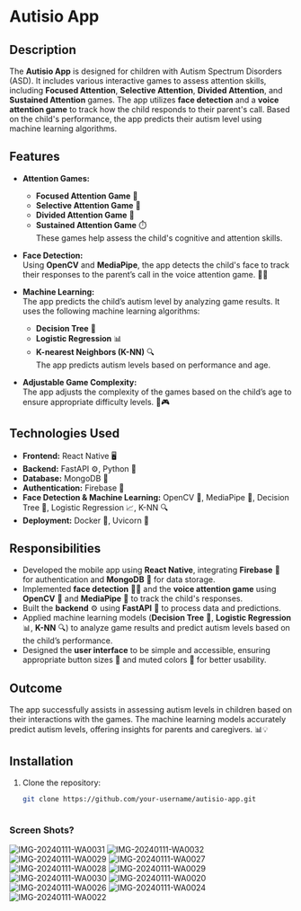 # Autisio App

## Description
The **Autisio App** is designed for children with Autism Spectrum Disorders (ASD). It includes various interactive games to assess attention skills, including **Focused Attention**, **Selective Attention**, **Divided Attention**, and **Sustained Attention** games. The app utilizes **face detection** and a **voice attention game** to track how the child responds to their parent's call. Based on the child's performance, the app predicts their autism level using machine learning algorithms.

## Features
- **Attention Games:**  
  - **Focused Attention Game** 🎯  
  - **Selective Attention Game** 🧐  
  - **Divided Attention Game** 🔄  
  - **Sustained Attention Game** ⏱️  
  These games help assess the child's cognitive and attention skills.  

- **Face Detection:**  
  Using **OpenCV** and **MediaPipe**, the app detects the child's face to track their responses to the parent’s call in the voice attention game. 🧠👀
  
- **Machine Learning:**  
  The app predicts the child’s autism level by analyzing game results. It uses the following machine learning algorithms:
  - **Decision Tree** 🌳  
  - **Logistic Regression** 📊  
  - **K-nearest Neighbors (K-NN)** 🔍  
  The app predicts autism levels based on performance and age.
  
- **Adjustable Game Complexity:**  
  The app adjusts the complexity of the games based on the child’s age to ensure appropriate difficulty levels. 🔄🎮

## Technologies Used
- **Frontend:** React Native 🖥️
- **Backend:** FastAPI ⚙️, Python 🐍
- **Database:** MongoDB 💾
- **Authentication:** Firebase 🔑
- **Face Detection & Machine Learning:** OpenCV 🤖, MediaPipe 🎥, Decision Tree 🌳, Logistic Regression 📈, K-NN 🔍
- **Deployment:** Docker 🐳, Uvicorn 🚀

## Responsibilities
- Developed the mobile app using **React Native**, integrating **Firebase** 🔑 for authentication and **MongoDB** 💾 for data storage.
- Implemented **face detection** 🧠👀 and the **voice attention game** using **OpenCV** 🤖 and **MediaPipe** 🎥 to track the child's responses.
- Built the **backend** ⚙️ using **FastAPI** 🚀 to process data and predictions.
- Applied machine learning models (**Decision Tree** 🌳, **Logistic Regression** 📊, **K-NN** 🔍) to analyze game results and predict autism levels based on the child’s performance.
- Designed the **user interface** to be simple and accessible, ensuring appropriate button sizes 🦸 and muted colors 🎨 for better usability.

## Outcome
The app successfully assists in assessing autism levels in children based on their interactions with the games. The machine learning models accurately predict autism levels, offering insights for parents and caregivers. 📊💡

## Installation
1. Clone the repository:
   ```bash
   git clone https://github.com/your-username/autisio-app.git



### Screen Shots?


![IMG-20240111-WA0031](https://github.com/MalithMadusankha/Autisio-App-master/assets/78203677/0ea1e795-39eb-4b4d-b39d-d3e2835f2a57)
![IMG-20240111-WA0032](https://github.com/MalithMadusankha/Autisio-App-master/assets/78203677/37518851-0291-48e6-b5d9-5f93fffc6fc6)
![IMG-20240111-WA0029](https://github.com/MalithMadusankha/Autisio-App-master/assets/78203677/e2c66f50-8652-437a-bdd2-ecafa4247b6c)
![IMG-20240111-WA0027](https://github.com/MalithMadusankha/Autisio-App-master/assets/78203677/66f6d7ea-b6a3-4887-abab-297deff011b9)
![IMG-20240111-WA0028](https://github.com/MalithMadusankha/Autisio-App-master/assets/78203677/6a598b24-f8df-4b50-9260-5fe7bc3943fa)
![IMG-20240111-WA0029](https://github.com/MalithMadusankha/Autisio-App-master/assets/78203677/19ac586c-4fd2-46b5-a91e-16e78ec1c605)
![IMG-20240111-WA0030](https://github.com/MalithMadusankha/Autisio-App-master/assets/78203677/ef036286-34e9-4921-9bff-550942ddace4)
![IMG-20240111-WA0020](https://github.com/MalithMadusankha/Autisio-App-master/assets/78203677/79c1b039-f10a-4857-816f-5a4e59e544ad)
![IMG-20240111-WA0026](https://github.com/MalithMadusankha/Autisio-App-master/assets/78203677/50c1648b-ce40-482c-8d17-0d4b9e1e4c4c)
![IMG-20240111-WA0024](https://github.com/MalithMadusankha/Autisio-App-master/assets/78203677/d87eae18-5015-4b87-9b0c-b9e9d34ada4a)
![IMG-20240111-WA0022](https://github.com/MalithMadusankha/Autisio-App-master/assets/78203677/ec3d5242-ddc0-4c74-9638-0a90c2fb6aca)
